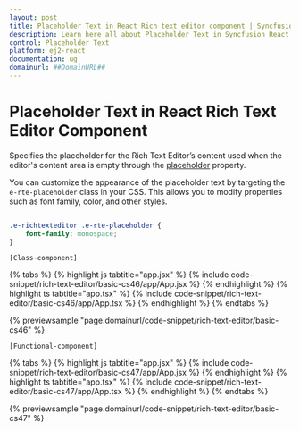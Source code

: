 ```yaml
---
layout: post
title: Placeholder Text in React Rich text editor component | Syncfusion
description: Learn here all about Placeholder Text in Syncfusion React Rich text editor component of Syncfusion Essential JS 2 and more.
control: Placeholder Text
platform: ej2-react
documentation: ug
domainurl: ##DomainURL##
---
```


# Placeholder Text in React Rich Text Editor Component

Specifies the placeholder for the Rich Text Editor’s content used when the editor's content area is empty through the [placeholder](https://ej2.syncfusion.com/react/documentation/api/rich-text-editor/#placeholder) property.

You can customize the appearance of the placeholder text by targeting the `e-rte-placeholder` class in your CSS. This allows you to modify properties such as font family, color, and other styles.

``` css

.e-richtexteditor .e-rte-placeholder {
    font-family: monospace;
}

```

`[Class-component]`

{% tabs %}
{% highlight js tabtitle="app.jsx" %}
{% include code-snippet/rich-text-editor/basic-cs46/app/App.jsx %}
{% endhighlight %}
{% highlight ts tabtitle="app.tsx" %}
{% include code-snippet/rich-text-editor/basic-cs46/app/App.tsx %}
{% endhighlight %}
{% endtabs %}

 {% previewsample "page.domainurl/code-snippet/rich-text-editor/basic-cs46" %}

`[Functional-component]`

{% tabs %}
{% highlight js tabtitle="app.jsx" %}
{% include code-snippet/rich-text-editor/basic-cs47/app/App.jsx %}
{% endhighlight %}
{% highlight ts tabtitle="app.tsx" %}
{% include code-snippet/rich-text-editor/basic-cs47/app/App.tsx %}
{% endhighlight %}
{% endtabs %}

 {% previewsample "page.domainurl/code-snippet/rich-text-editor/basic-cs47" %}
